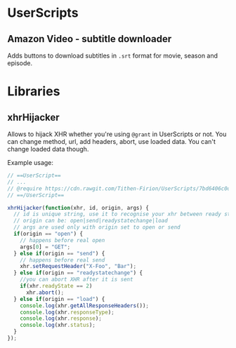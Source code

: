 # UserScripts

## Amazon Video - subtitle downloader

Adds buttons to download subtitles in `.srt` format for movie, season and episode.

# Libraries

## xhrHijacker

Allows to hijack XHR whether you're using `@grant` in UserScripts or not. You can change method, url, add headers, abort, use loaded data. You can't change loaded data though.

Example usage:

```javascript
// ==UserScript==
// ...
// @require https://cdn.rawgit.com/Tithen-Firion/UserScripts/7bd6406c0d264d60428cfea16248ecfb4753e5e3/libraries/xhrHijacker.js?version=1.0
// ==/UserScript==

xhrHijacker(function(xhr, id, origin, args) {
  // id is unique string, use it to recognise your xhr between ready states
  // origin can be: open|send|readystatechange|load
  // args are used only with origin set to open or send
  if(origin == "open") {
    // happens before real open
    args[0] = "GET";
  } else if(origin == "send") {
    // happens before real send
    xhr.setRequestHeader("X-Foo", "Bar");
  } else if(origin == "readystatechange") {
    //you can abort XHR after it is sent
    if(xhr.readyState == 2)
      xhr.abort();
  } else if(origin == "load") {
    console.log(xhr.getAllResponseHeaders());
    console.log(xhr.responseType);
    console.log(xhr.response);
    console.log(xhr.status);
  }
});
```
